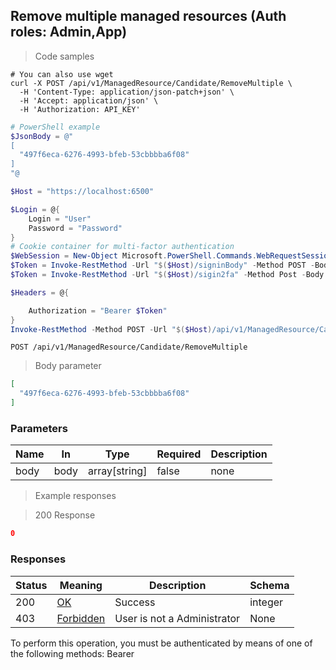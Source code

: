 
## Remove multiple managed resources (Auth roles: Admin,App)

<a id="opIdCandidateRemoveMultiple"></a>

> Code samples

```shell
# You can also use wget
curl -X POST /api/v1/ManagedResource/Candidate/RemoveMultiple \
  -H 'Content-Type: application/json-patch+json' \
  -H 'Accept: application/json' \
  -H 'Authorization: API_KEY'

```

```powershell
# PowerShell example
$JsonBody = @"
[
  "497f6eca-6276-4993-bfeb-53cbbbba6f08"
]
"@

$Host = "https://localhost:6500"

$Login = @{
    Login = "User"
    Password = "Password"
}
# Cookie container for multi-factor authentication
$WebSession = New-Object Microsoft.PowerShell.Commands.WebRequestSession
$Token = Invoke-RestMethod -Url "$($Host)/signinBody" -Method POST -Body (ConvertTo-Json $Login) -WebRequestSession $WebSession
$Token = Invoke-RestMethod -Url "$($Host)/sigin2fa" -Method Post -Body $MfaCode -Headers @{Authorization: "Bearer $Token"} -WebRequestSession $WebSession

$Headers = @{

    Authorization = "Bearer $Token"
}
Invoke-RestMethod -Method POST -Url "$($Host)/api/v1/ManagedResource/Candidate/RemoveMultiple" -ContentType "application/json-patch+json" -Body $JsonBody -Headers $Headers
```

`POST /api/v1/ManagedResource/Candidate/RemoveMultiple`

> Body parameter

```json
[
  "497f6eca-6276-4993-bfeb-53cbbbba6f08"
]
```

<h3 id="remove-multiple-managed-resources-(auth-roles:-admin,app)-parameters">Parameters</h3>

|Name|In|Type|Required|Description|
|---|---|---|---|---|
|body|body|array[string]|false|none|

> Example responses

> 200 Response

```json
0
```

<h3 id="remove-multiple-managed-resources-(auth-roles:-admin,app)-responses">Responses</h3>

|Status|Meaning|Description|Schema|
|---|---|---|---|
|200|[OK](https://tools.ietf.org/html/rfc7231#section-6.3.1)|Success|integer|
|403|[Forbidden](https://tools.ietf.org/html/rfc7231#section-6.5.3)|User is not a Administrator|None|

<aside class="warning">
To perform this operation, you must be authenticated by means of one of the following methods:
Bearer
</aside>


